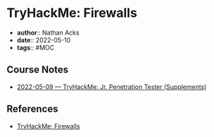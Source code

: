 # TryHackMe: Firewalls

* **author**:: Nathan Acks
* **date**:: 2022-05-10
* **tags**:: #MOC

## Course Notes

* [2022-05-09 — TryHackMe: Jr. Penetration Tester (Supplements)](../log/2022-05-09-tryhackme-jr-penetration-tester-supplements.md)

## References

* [TryHackMe: Firewalls](https://tryhackme.com/room/redteamfirewalls)
